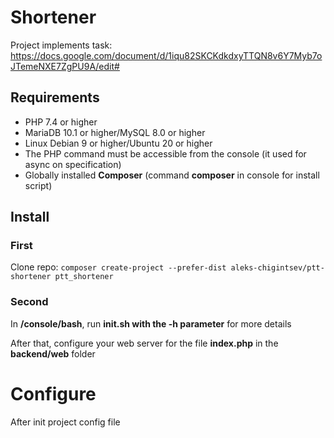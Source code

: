 # Shortener

Project implements task:
https://docs.google.com/document/d/1iqu82SKCKdkdxyTTQN8v6Y7Myb7oJTemeNXE7ZgPU9A/edit#

## Requirements

- PHP 7.4 or higher
- MariaDB 10.1 or higher/MySQL 8.0 or higher
- Linux Debian 9 or higher/Ubuntu 20 or higher
- The PHP command must be accessible from the console (it used for async on specification)
- Globally installed **Composer** (command **composer** in console for install script)

## Install

### First

Clone repo: `composer create-project --prefer-dist aleks-chigintsev/ptt-shortener ptt_shortener`

### Second

In **/console/bash**, run **init.sh with the -h parameter**
for more details

After that, configure your web server for the file 
**index.php** in the **backend/web** folder

# Configure

After init project config file